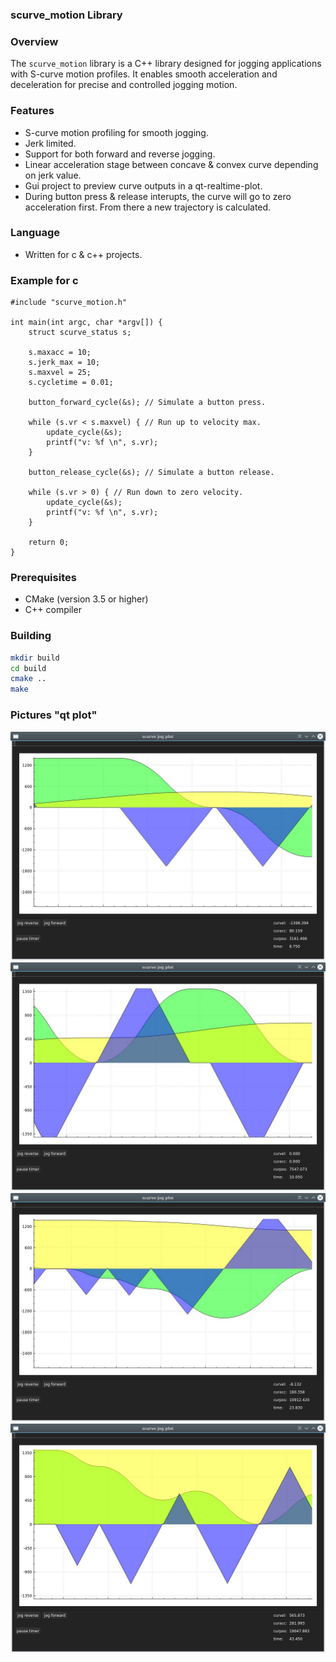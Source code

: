 ### scurve_motion Library

### Overview

The `scurve_motion` library is a C++ library designed for jogging applications with S-curve motion profiles. It enables smooth acceleration and deceleration for precise and controlled jogging motion.

### Features

- S-curve motion profiling for smooth jogging.
- Jerk limited.
- Support for both forward and reverse jogging.
- Linear acceleration stage between concave & convex curve depending on jerk value.
- Gui project to preview curve outputs in a qt-realtime-plot.
- During button press & release interupts, the curve will go to zero acceleration first. From there a new trajectory is calculated.

### Language

- Written for c & c++ projects.

### Example for c

```
#include "scurve_motion.h"

int main(int argc, char *argv[]) {
    struct scurve_status s;

    s.maxacc = 10;
    s.jerk_max = 10;
    s.maxvel = 25;
    s.cycletime = 0.01;

    button_forward_cycle(&s); // Simulate a button press.

    while (s.vr < s.maxvel) { // Run up to velocity max.
        update_cycle(&s);
        printf("v: %f \n", s.vr);
    }

    button_release_cycle(&s); // Simulate a button release.

    while (s.vr > 0) { // Run down to zero velocity.
        update_cycle(&s);
        printf("v: %f \n", s.vr);
    }

    return 0;
}
```

### Prerequisites

- CMake (version 3.5 or higher)
- C++ compiler

### Building

```bash
mkdir build
cd build
cmake ..
make
```

### Pictures "qt plot"

![S-curve Motion](scurve_jog/scurve_motion_plot/plot_0.jpg)
![S-curve Motion](scurve_jog/scurve_motion_plot/plot_1.jpg)
![S-curve Motion](scurve_jog/scurve_motion_plot/plot_2.jpg)
![S-curve Motion](scurve_jog/scurve_motion_plot/plot_3.jpg)



